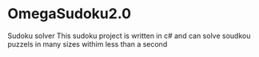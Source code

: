 # OmegaSudoku2.0
Sudoku solver 
This sudoku project is written in c# and can solve soudkou puzzels in many sizes withim less than a second
